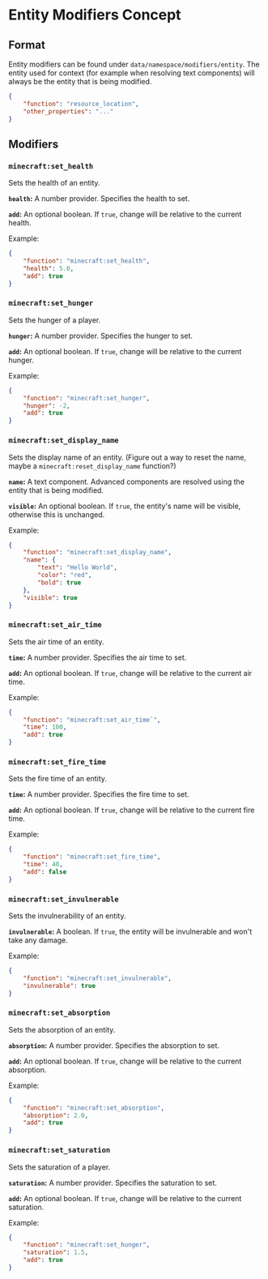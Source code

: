 # Entity Modifiers Concept

## Format

Entity modifiers can be found under `data/namespace/modifiers/entity`. The entity used for context (for example when resolving text components) will always be the entity that is being modified.

```json
{
    "function": "resource_location",
    "other_properties": "..."
}
```

## Modifiers

### `minecraft:set_health`

Sets the health of an entity.

**`health`:** A number provider. Specifies the health to set.

**`add`:** An optional boolean. If `true`, change will be relative to the current health.

Example:

```json
{
    "function": "minecraft:set_health",
    "health": 5.0,
    "add": true
}
```

### `minecraft:set_hunger`

Sets the hunger of a player.

**`hunger`:** A number provider. Specifies the hunger to set.

**`add`:** An optional boolean. If `true`, change will be relative to the current hunger.

Example:

```json
{
    "function": "minecraft:set_hunger",
    "hunger": -2,
    "add": true
}
```

### `minecraft:set_display_name`

Sets the display name of an entity. (Figure out a way to reset the name, maybe a `minecraft:reset_display_name` function?)

**`name`:** A text component. Advanced components are resolved using the entity that is being modified.

**`visible`:** An optional boolean. If `true`, the entity's name will be visible, otherwise this is unchanged.

Example:

```json
{
    "function": "minecraft:set_display_name",
    "name": {
        "text": "Hello World",
        "color": "red",
        "bold": true
    },
    "visible": true
}
```

### `minecraft:set_air_time`

Sets the air time of an entity.

**`time`:** A number provider. Specifies the air time to set.

**`add`:** An optional boolean. If `true`, change will be relative to the current air time.

Example:

```json
{
    "function": "minecraft:set_air_time`",
    "time": 100,
    "add": true
}
```

### `minecraft:set_fire_time`

Sets the fire time of an entity.

**`time`:** A number provider. Specifies the fire time to set.

**`add`:** An optional boolean. If `true`, change will be relative to the current fire time.

Example:

```json
{
    "function": "minecraft:set_fire_time",
    "time": 40,
    "add": false
}
```

### `minecraft:set_invulnerable`

Sets the invulnerability of an entity.

**`invulnerable`:** A boolean. If `true`, the entity will be invulnerable and won't take any damage.

Example:

```json
{
    "function": "minecraft:set_invulnerable",
    "invulnerable": true
}
```

### `minecraft:set_absorption`

Sets the absorption of an entity.

**`absorption`:** A number provider. Specifies the absorption to set.

**`add`:** An optional boolean. If `true`, change will be relative to the current absorption.

Example:

```json
{
    "function": "minecraft:set_absorption",
    "absorption": 2.0,
	"add": true
}
```

### `minecraft:set_saturation`

Sets the saturation of a player.

**`saturation`:** A number provider. Specifies the saturation to set.

**`add`:** An optional boolean. If `true`, change will be relative to the current saturation.

Example:

```json
{
    "function": "minecraft:set_hunger",
    "saturation": 1.5,
    "add": true
}
```
